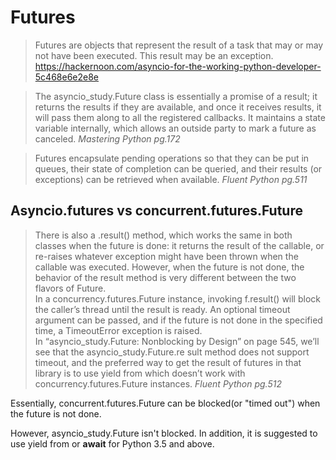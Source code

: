 # Futures

> Futures are objects that represent the result of a task that may or may not have been executed. This result may be an exception.
https://hackernoon.com/asyncio-for-the-working-python-developer-5c468e6e2e8e

> The asyncio_study.Future class is essentially a promise of a result; it returns the results
if they are available, and once it receives results,
it will pass them along to all the registered callbacks.
It maintains a state variable internally, which allows an outside party to mark a future as canceled.
_Mastering Python pg.172_

> Futures encapsulate pending operations so that they can be put in queues, their state of completion can be queried, and their results (or exceptions) can be retrieved when available.
_Fluent Python pg.511_


## Asyncio.futures vs concurrent.futures.Future

> There is also a .result() method, which works the same in both classes when the future is done:
it returns the result of the callable, or re-raises whatever exception might have been thrown when the callable was executed.
However, when the future is not done,
the behavior of the result method is very different between the two flavors of Future. <br>
In a concurrency.futures.Future instance, invoking f.result() will block the caller’s thread until the result is ready.
An optional timeout argument can be passed, and if the future is not done in the specified time, a TimeoutError exception is raised. <br>
In “asyncio_study.Future: Nonblocking by Design” on page 545,
we’ll see that the asyncio_study.Future.re sult method does not support timeout,
and the preferred way to get the result of futures in that library is to use yield from
which doesn’t work with concurrency.futures.Future instances. _Fluent Python pg.512_

Essentially, concurrent.futures.Future can be blocked(or "timed out") when the future is not done.

However, asyncio_study.Future isn't blocked. In addition, it is suggested to use yield from or **await** for Python 3.5 and above.